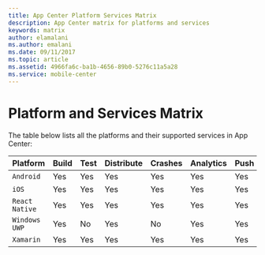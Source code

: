 ```yaml
---
title: App Center Platform Services Matrix
description: App Center matrix for platforms and services
keywords: matrix
author: elamalani
ms.author: emalani
ms.date: 09/11/2017
ms.topic: article
ms.assetid: 4966fa6c-ba1b-4656-89b0-5276c11a5a28
ms.service: mobile-center
---
```


# Platform and Services Matrix

The table below lists all the platforms and their supported services in App Center:

| Platform | Build | Test | Distribute | Crashes | Analytics | Push |
| :--- | :--- | :--- | :--- | :--- | :--- | :--- |
| `Android` | Yes  | Yes  | Yes | Yes | Yes | Yes |
| `iOS` | Yes  | Yes  | Yes | Yes | Yes | Yes |
| `React Native` | Yes  | Yes  | Yes | Yes | Yes | Yes |
| `Windows UWP` | Yes  | No  | Yes | No | Yes | Yes |
| `Xamarin` | Yes  | Yes  | Yes | Yes | Yes | Yes |
